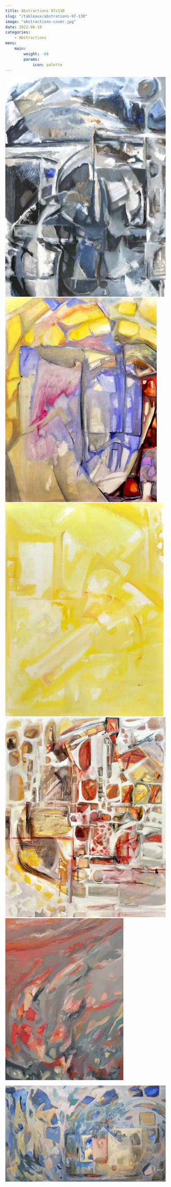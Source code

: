 ```yaml
---
title: Abstractions 97x130 
slug: "/tableaux/abstrations-97-130"
image: "abstractions-cover.jpg"
date: 2022-06-10
categories:
    - Abstractions
menu:
    main: 
        weight: -66
        params:
            icon: palette
---
```


![](abstractions-7.jpg) ![](abstractions-8.jpg) ![](abstractions-9.jpg) ![](abstractions-10.jpg) ![](abstractions-11.jpg)

![](abstractions-cover.jpg)

